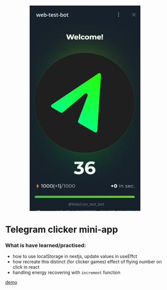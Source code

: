 <p align="center">
  <img src="https://github.com/qwe515678/tg/blob/master/public/screenshot.jpg?raw=true" width="350" title="hover text">
</p>

# Telegram clicker mini-app

### What is have learned/practised:
- how to use localStorage in nextjs, update values in useEffct
- how recreate this distinct (for clicker games) effect of flying number on click in react
- handling energy recovering with ```increment``` function 

[demo](https://t.me/WebCoin_test_bot)
